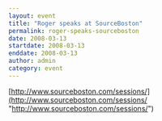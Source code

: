 ```yaml
---
layout: event
title: "Roger speaks at SourceBoston"
permalink: roger-speaks-sourceboston
date: 2008-03-13
startdate: 2008-03-13
enddate: 2008-03-13
author: admin
category: event
---
```


[http://www.sourceboston.com/sessions/](http://www.sourceboston.com/sessions/ "http://www.sourceboston.com/sessions/")

